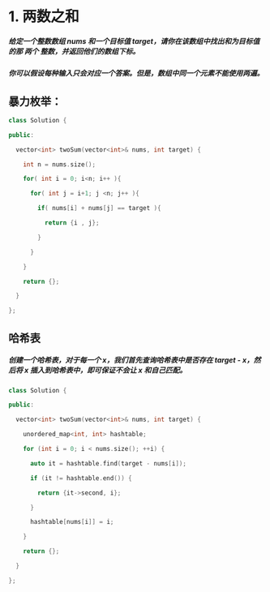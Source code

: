 # 1. 两数之和

##### 给定一个整数数组 nums 和一个目标值 target，请你在该数组中找出和为目标值的那 两个 整数，并返回他们的数组下标。

##### 你可以假设每种输入只会对应一个答案。但是，数组中同一个元素不能使用两遍。



## 暴力枚举：

```c++
class Solution {

public:

  vector<int> twoSum(vector<int>& nums, int target) {

​    int n = nums.size();

​    for( int i = 0; i<n; i++ ){

​      for( int j = i+1; j <n; j++ ){

​        if( nums[i] + nums[j] == target ){

​          return {i , j};

​        }

​      }

​    }

​    return {};

  }

};
```

## 哈希表

##### 创建一个哈希表，对于每一个 x，我们首先查询哈希表中是否存在 target - x，然后将 x 插入到哈希表中，即可保证不会让 x 和自己匹配。

```c++
class Solution {

public:

  vector<int> twoSum(vector<int>& nums, int target) {

​    unordered_map<int, int> hashtable;

​    for (int i = 0; i < nums.size(); ++i) {

​      auto it = hashtable.find(target - nums[i]);

​      if (it != hashtable.end()) {

​        return {it->second, i};

​      }

​      hashtable[nums[i]] = i;

​    }

​    return {};

  }

};
```



